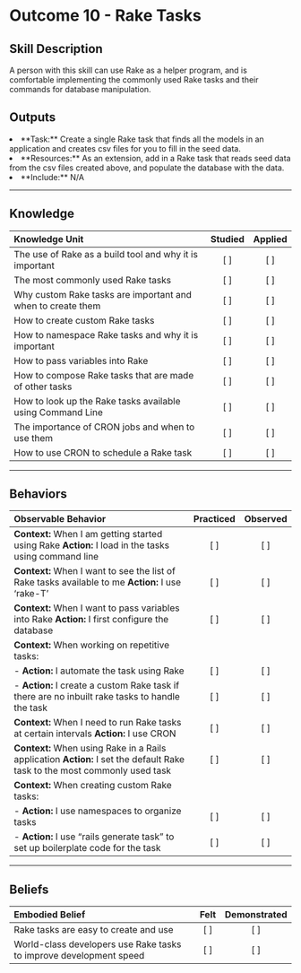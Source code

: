 # Outcome 10 - Rake Tasks

Skill Description
----------
A person with this skill can use Rake as a helper program, and is comfortable implementing the commonly used Rake tasks and their commands for database manipulation.




Outputs
----------
<li/> **Task:** Create a single Rake task that finds all the models in an application and creates csv files for you to fill in the seed data. 
<li/> **Resources:**  As an extension, add in a Rake task that reads seed data from the csv files created above, and populate the database with the data.
<li/> **Include:** N/A


----------

## **Knowledge**


| Knowledge Unit   |      Studied      | Applied |
|:-------------|:------------------:|:--------:|
| The use of Rake as a build tool and why it is important | [ ] | [ ]  |
| The most commonly used Rake tasks | [ ] | [ ]  |
| Why custom Rake tasks are important and when to create them | [ ] | [ ]  |
| How to create custom Rake tasks | [ ] | [ ]  |
| How to namespace Rake tasks and why it is important | [ ] | [ ]  |
| How to pass variables into Rake | [ ] | [ ]  |
| How to compose Rake tasks that are made of other tasks | [ ] | [ ]  |
| How to look up the Rake tasks available using Command Line | [ ] | [ ]  |
| The importance of CRON jobs and when to use them | [ ] | [ ]  |
| How to use CRON to schedule a Rake task | [ ] | [ ]  |

----------




## **Behaviors**


| Observable Behavior   |      Practiced      | Observed |
|:-------------|:------------------:|:--------:|
| **Context:** When I am getting started using Rake **Action:** I load in the tasks using command line| [ ] | [ ]  |
| **Context:** When I want to see the list of Rake tasks available to me **Action:** I use ‘rake-T’ | [ ] | [ ]  |
| **Context:** When I want to pass variables into Rake **Action:** I first configure the database | [ ] | [ ]  |
| **Context:** When working on repetitive tasks: | | |
| - **Action:** I automate the task using Rake | [ ] | [ ] |
| - **Action:** I create a custom Rake task if there are no inbuilt rake tasks to handle the task | [ ] | [ ] |
| **Context:** When I need to run Rake tasks at certain intervals **Action:** I use CRON | [ ] | [ ]  |
| **Context:** When using Rake in a Rails application **Action:** I set the default Rake task to the most commonly used task | [ ] | [ ]  |
| **Context:** When creating custom Rake tasks: | | |
| - **Action:** I use namespaces to organize tasks | [ ] | [ ] |
| - **Action:** I use “rails generate task” to set up boilerplate code for the task | [ ] | [ ] |


----------


## **Beliefs**


| Embodied Belief   |      Felt      | Demonstrated |
|:-------------|:------------------:|:--------:|
| Rake tasks are easy to create and use | [ ] | [ ]  |
| World-class developers use Rake tasks to improve development speed | [ ] | [ ]  |

